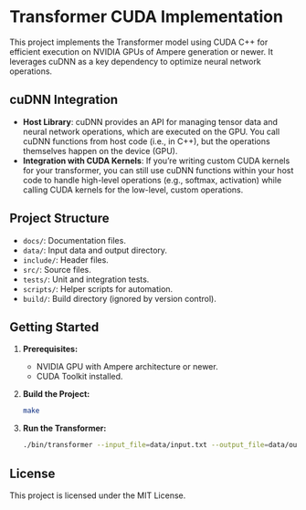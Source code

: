 # Transformer CUDA Implementation

This project implements the Transformer model using CUDA C++ for efficient execution on NVIDIA GPUs of Ampere generation or newer. It leverages cuDNN as a key dependency to optimize neural network operations.

## cuDNN Integration

- **Host Library**: cuDNN provides an API for managing tensor data and neural network operations, which are executed on the GPU. You call cuDNN functions from host code (i.e., in C++), but the operations themselves happen on the device (GPU).
- **Integration with CUDA Kernels**: If you’re writing custom CUDA kernels for your transformer, you can still use cuDNN functions within your host code to handle high-level operations (e.g., softmax, activation) while calling CUDA kernels for the low-level, custom operations.

## Project Structure

- `docs/`: Documentation files.
- `data/`: Input data and output directory.
- `include/`: Header files.
- `src/`: Source files.
- `tests/`: Unit and integration tests.
- `scripts/`: Helper scripts for automation.
- `build/`: Build directory (ignored by version control).

## Getting Started

1. **Prerequisites:**

   - NVIDIA GPU with Ampere architecture or newer.
   - CUDA Toolkit installed.

2. **Build the Project:**

   ```bash
   make
   ```

3. **Run the Transformer:**

   ```bash
   ./bin/transformer --input_file=data/input.txt --output_file=data/output/output.txt
   ```

## License

This project is licensed under the MIT License. 